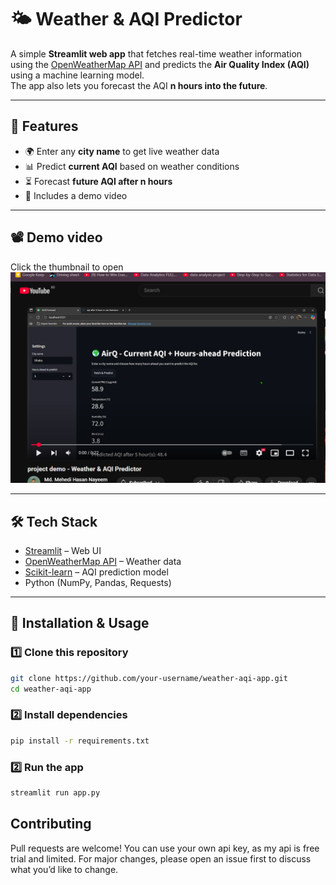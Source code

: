 # 🌤️ Weather & AQI Predictor

A simple **Streamlit web app** that fetches real-time weather information using the [OpenWeatherMap API](https://openweathermap.org/api) and predicts the **Air Quality Index (AQI)** using a machine learning model.  
The app also lets you forecast the AQI **n hours into the future**.

---

## 📌 Features
- 🌍 Enter any **city name** to get live weather data  
- 📊 Predict **current AQI** based on weather conditions  
- ⏳ Forecast **future AQI after n hours**  
- 🎥 Includes a demo video  

---

## 📽️ Demo video
Click the thumbnail to open 
<a href="https://youtu.be/YVhD_9qtvGY" target="_blank">
  <img src="https://github.com/mhNayeem01/AeroAQI--Weather-AQI-Predictor/blob/main/src/Screenshot%202025-09-03%20132503.png" alt="Watch the Demo" width="600"/>
</a>




---

## 🛠️ Tech Stack
- [Streamlit](https://streamlit.io/) – Web UI  
- [OpenWeatherMap API](https://openweathermap.org/api) – Weather data  
- [Scikit-learn](https://scikit-learn.org/) – AQI prediction model  
- Python (NumPy, Pandas, Requests)  

---

## 🚀 Installation & Usage

### 1️⃣ Clone this repository
```bash
git clone https://github.com/your-username/weather-aqi-app.git
cd weather-aqi-app
```

### 2️⃣ Install dependencies
```bash
pip install -r requirements.txt
```

### 2️⃣ Run the app
```bash
streamlit run app.py
```

## Contributing

Pull requests are welcome! You can use your own api key, as my api is free trial and limited. For major changes, please open an issue first to discuss what you’d like to change.
